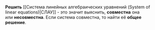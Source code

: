 **Решить** [[Система линейных алгебраических уравнений (System of linear equations)|СЛАУ]] - это значит выяснить, **совместна** она или **несовместна**. Если система совместна, то найти её **общее решение**.
